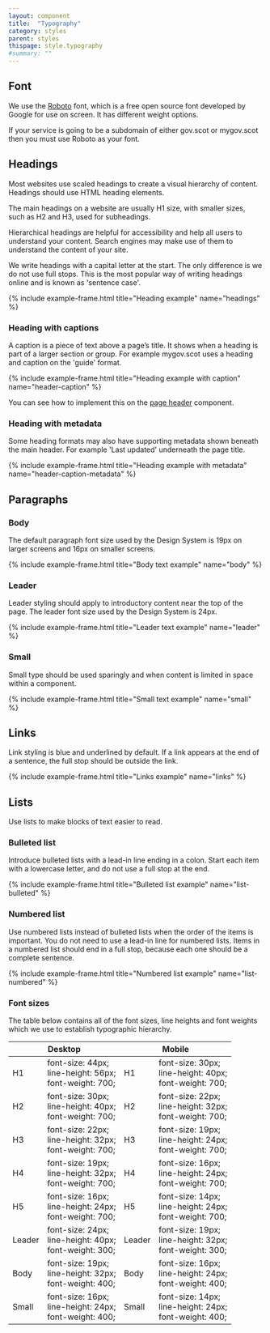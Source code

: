 ```yaml
---
layout: component
title:  "Typography"
category: styles
parent: styles
thispage: style.typography
#summary: ""
---
```


## Font

We use the [Roboto](https://fonts.google.com/specimen/Roboto) font, which is a free open source font developed by Google for use on screen. It has different weight options.

If your service is going to be a subdomain of either gov.scot or mygov.scot then you must use Roboto as your font.




## Headings

Most websites use scaled headings to create a visual hierarchy of content. Headings should use HTML heading elements.

The main headings on a website are usually H1 size, with smaller sizes, such as H2 and H3, used for subheadings.

Hierarchical headings are helpful for accessibility and help all users to understand your content. Search engines may make use of them to understand the content of your site.

We write headings with a capital letter at the start. The only difference is we do not use full stops. This is the most popular way of writing headings online and is known as 'sentence case'.

{% include example-frame.html title="Heading example" name="headings" %}

### Heading with captions

A caption is a piece of text above a page’s title. It shows when a heading is part of a larger section or group. For example mygov.scot uses a heading and caption on the 'guide' format.

{% include example-frame.html title="Heading example with caption" name="header-caption" %}

You can see how to implement this on the [page header](/components/page-header/) component.

### Heading with metadata

Some heading formats may also have supporting metadata shown beneath the main header. For example 'Last updated' underneath the page title.

{% include example-frame.html title="Heading example with metadata" name="header-caption-metadata" %}




## Paragraphs

### Body

The default paragraph font size used by the Design System is 19px on larger screens and 16px on smaller screens.

{% include example-frame.html title="Body text example" name="body" %}

### Leader

Leader styling should apply to introductory content near the top of the page. The leader font size used by the Design System is 24px.

{% include example-frame.html title="Leader text example" name="leader" %}

### Small

Small type should be used sparingly and when content is limited in space within a component.

{% include example-frame.html title="Small text example" name="small" %}




## Links
Link styling is blue and underlined by default. If a link appears at the end of a sentence, the full stop should be outside the link.

{% include example-frame.html title="Links example" name="links" %}




## Lists

Use lists to make blocks of text easier to read.

### Bulleted list

Introduce bulleted lists with a lead-in line ending in a colon. Start each item with a lowercase letter, and do not use a full stop at the end.

{% include example-frame.html title="Bulleted list example" name="list-bulleted" %}

### Numbered list

Use numbered lists instead of bulleted lists when the order of the items is important. You do not need to use a lead-in line for numbered lists. Items in a numbered list should end in a full stop, because each one should be a complete sentence.

{% include example-frame.html title="Numbered list example" name="list-numbered" %}

### Font sizes

The table below contains all of the font sizes, line heights and font weights which we use to establish typographic hierarchy.

<table class="ds_table">
<thead>
  <tr>
    <th colspan="2">Desktop</th>
    <th colspan="2">Mobile</th>
  </tr>
</thead>
<tbody>
  <tr>
    <td>H1</td>
    <td>font-size: 44px;<br>line-height: 56px;<br>font-weight: 700;</td>
    <td>H1</td>
    <td>font-size: 30px;<br>line-height: 40px;<br>font-weight: 700;</td>
  </tr>
  <tr>
    <td>H2</td>
    <td>font-size: 30px;<br>line-height: 40px;<br>font-weight: 700;</td>
    <td>H2</td>
    <td>font-size: 22px;<br>line-height: 32px;<br>font-weight: 700;</td>
  </tr>
  <tr>
    <td>H3</td>
    <td>font-size: 22px;<br>line-height: 32px;<br>font-weight: 700;</td>
    <td>H3</td>
    <td>font-size: 19px;<br>line-height: 24px;<br>font-weight: 700;</td>
  </tr>
  <tr>
    <td>H4</td>
    <td>font-size: 19px;<br>line-height: 32px;<br>font-weight: 700;</td>
    <td>H4</td>
    <td>font-size: 16px;<br>line-height: 24px;<br>font-weight: 700;</td>
  </tr>
  <tr>
    <td>H5</td>
    <td>font-size: 16px;<br>line-height: 24px;<br>font-weight: 700;</td>
    <td>H5</td>
    <td>font-size: 14px;<br>line-height: 24px;<br>font-weight: 700;</td>
  </tr>
  <tr>
    <td>Leader</td>
    <td>font-size: 24px;<br>line-height: 40px;<br>font-weight: 300;</td>
    <td>Leader</td>
    <td>font-size: 19px;<br>line-height: 32px;<br>font-weight: 300;</td>
  </tr>
  <tr>
    <td>Body</td>
    <td>font-size: 19px;<br>line-height: 32px;<br>font-weight: 400;</td>
    <td>Body</td>
    <td>font-size: 16px;<br>line-height: 24px;<br>font-weight: 400;</td>
  </tr>
  <tr>
    <td>Small</td>
    <td>font-size: 16px;<br>line-height: 24px;<br>font-weight: 400;</td>
    <td>Small</td>
    <td>font-size: 14px;<br>line-height: 24px;<br>font-weight: 400;</td>
  </tr>
</tbody>
</table>
